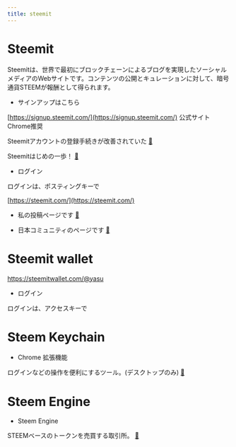 ```yaml
---
title: steemit
---
```


# Steemit 
Steemitは、世界で最初にブロックチェーンによるブログを実現したソーシャルメディアのWebサイトです。コンテンツの公開とキュレーションに対して、暗号通貨STEEMが報酬として得られます。

* サインアップはこちら 

[https://signup.steemit.com/](https://signup.steemit.com/) 公式サイト Chrome推奨

Steemitアカウントの登録手続きが改善されていた [🔗](https://steemit.com/japanese/@yasu/4t27l6-steemit)

Steemitはじめの一歩！ [🔗](https://steemit.com/japanese/@yasu/7fuxcn-steemit)

* ログイン

ログインは、ポスティングキーで

[https://steemit.com/](https://steemit.com/)

* 私の投稿ページです [🔗](https://steemit.com/@yasu) 

* 日本コミュニティのページです [🔗](https://steemit.com/created/japanese)

# Steemit wallet

https://steemitwallet.com/@yasu

* ログイン

ログインは、アクセスキーで


# Steem Keychain

* Chrome 拡張機能

ログインなどの操作を便利にするツール。(デスクトップのみ) [🔗](https://chrome.google.com/webstore/detail/jhgnbkkipaallpehbohjmkbjofjdmeid)

# Steem Engine

* Steem Engine

STEEMベースのトークンを売買する取引所。 [🔗](https://steem-engine.net/)
